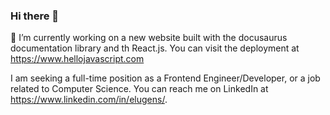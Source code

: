 ### Hi there 👋
🔭 I’m currently working on a new website built with the docusaurus documentation library and th React.js. You can visit the deployment at <https://www.hellojavascript.com>

I am seeking a full-time position as a Frontend Engineer/Developer, or a job related to Computer Science. You can reach me on LinkedIn at <https://www.linkedin.com/in/elugens/>. 
<!--
**elugens/elugens** is a ✨ _special_ ✨ repository because its `README.md` (this file) appears on your GitHub profile.

Here are some ideas to get you started:

- 🔭 I’m currently working on ...
- 🌱 I’m currently learning ...
- 👯 I’m looking to collaborate on ...
- 🤔 I’m looking for help with ...
- 💬 Ask me about ...
- 📫 How to reach me: ...
- 😄 Pronouns: ...
- ⚡ Fun fact: ...
-->
